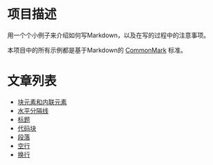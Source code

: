 # 项目描述

用一个个小例子来介绍如何写Markdown，以及在写的过程中的注意事项。

本项目中的所有示例都是基于Markdown的 [CommonMark](https://commonmark.org/) 标准。

# 文章列表

- [块元素和内联元素](300_blocks_and_inlines.md)
- [水平分隔线](401_leaf_blocks_thematic_breaks.md)
- [标题](402_leaf_blocks_atx_headings.md)
- [代码块](405_leaf_blocks_fenced_code_blocks.md)
- [段落](408_leaf_blocks_paragraphs.md)
- [空行](409_leaf_blocks_blank_lines.md)
- [换行](609_inlines_line_breaks.md)
